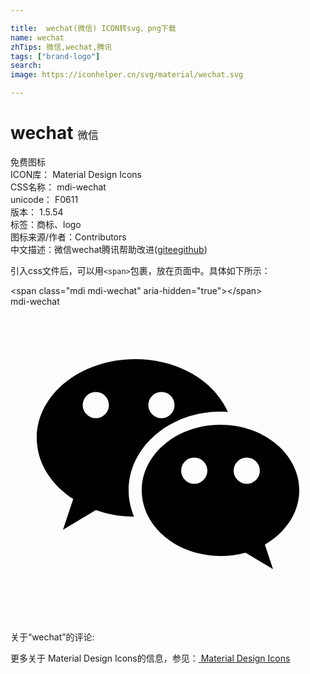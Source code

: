 ```yaml
---

title:  wechat(微信) ICON转svg、png下载
name: wechat
zhTips: 微信,wechat,腾讯
tags: ["brand-logo"]
search: 
image: https://iconhelper.cn/svg/material/wechat.svg

---
```


# wechat  <small style="font-size: 60%;font-weight: 100">微信</small>


<div class="detail-page">
<p>
<span><span class="badge-success badge">免费图标</span> </span>
<br/>
<span>
ICON库：
<span class="badge-secondary badge">Material Design Icons</span> 
</span>
<br/>
<span>
CSS名称：
<span class="badge-secondary badge">mdi-wechat</span> 
</span>
<br/>
<span>
unicode：
<span class="badge-secondary badge">F0611</span> 
<copy-btn content='F0611' btn-title=""></copy-btn>
<copy-btn :content='String.fromCodePoint(parseInt("F0611", 16))' btn-title="复制U"></copy-btn>
</span>
<br/>
<span>
版本：
<span class="badge-secondary badge">1.5.54</span> 
</span><br/><span>标签：<span class="badge-light badge"><router-link to="/tags/brand-logo.html">商标、logo</router-link></span></span>
<br/>
<span>图标来源/作者：<span class="badge-light badge">Contributors</span></span> 
<br/>
<span class="zh-detail">中文描述：<span class="badge-primary badge">微信</span><span class="badge-primary badge">wechat</span><span class="badge-primary badge">腾讯</span><span class="help-link"><span>帮助改进</span>(<a href="https://gitee.com/liuwave/icon-helper/edit/master/json/material/wechat.json" target="_blank" rel="noopener noreferrer">gitee</a><a href="https://github.com/liuwave/icon-helper/edit/master/json/material/wechat.json" target="_blank" rel="noopener noreferrer">github</a></span>)</span><br/>
</p>
</div>
<div class="alert alert-dark">
  <i class="mdi mdi-wechat mdi-48px"></i>
  <i class="mdi mdi-wechat mdi-36px"></i>
  <i class="mdi mdi-wechat mdi-24px"></i>
  <i class="mdi mdi-wechat mdi-18px"></i>
</div>
<div>
  <p>引入css文件后，可以用<code>&lt;span&gt;</code>包裹，放在页面中。具体如下所示：    
  </p>
  <div class="alert alert-primary" style="font-size: 14px">
    &lt;span class="mdi mdi-wechat" aria-hidden="true"&gt;&lt;/span&gt;
    <copy-btn content='<span class="mdi mdi-wechat" aria-hidden="true"></span>'></copy-btn>
  </div>
  <div class="alert alert-secondary">
    <i class="mdi mdi-wechat"
    style="font-size: 24px"
    aria-hidden="true"></i> mdi-wechat
    <copy-btn content="mdi-wechat" btn-title="复制图标名称"></copy-btn>
  </div>
</div>
<div id="svg" class="svg-wrap">
<svg xmlns="http://www.w3.org/2000/svg" viewBox="0 0 24 24"><path d="M9.5,4C5.36,4 2,6.69 2,10C2,11.89 3.08,13.56 4.78,14.66L4,17L6.5,15.5C7.39,15.81 8.37,16 9.41,16C9.15,15.37 9,14.7 9,14C9,10.69 12.13,8 16,8C16.19,8 16.38,8 16.56,8.03C15.54,5.69 12.78,4 9.5,4M6.5,6.5A1,1 0 0,1 7.5,7.5A1,1 0 0,1 6.5,8.5A1,1 0 0,1 5.5,7.5A1,1 0 0,1 6.5,6.5M11.5,6.5A1,1 0 0,1 12.5,7.5A1,1 0 0,1 11.5,8.5A1,1 0 0,1 10.5,7.5A1,1 0 0,1 11.5,6.5M16,9C12.69,9 10,11.24 10,14C10,16.76 12.69,19 16,19C16.67,19 17.31,18.92 17.91,18.75L20,20L19.38,18.13C20.95,17.22 22,15.71 22,14C22,11.24 19.31,9 16,9M14,11.5A1,1 0 0,1 15,12.5A1,1 0 0,1 14,13.5A1,1 0 0,1 13,12.5A1,1 0 0,1 14,11.5M18,11.5A1,1 0 0,1 19,12.5A1,1 0 0,1 18,13.5A1,1 0 0,1 17,12.5A1,1 0 0,1 18,11.5Z" /></svg>
</div>
<detail full-name='mdi-wechat'></detail>
<div>
<p>关于“wechat”的评论:</p>
</div>
<Vssue title="关于“wechat”的评论" ></Vssue>    
<div><p>更多关于 Material Design Icons的信息，参见：<a target="_blank" href="https://iconhelper.cn/material.html"> Material Design Icons</a>
</p></div>
